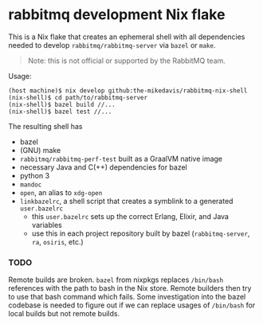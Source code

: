 # rabbitmq development Nix flake

This is a Nix flake that creates an ephemeral shell with all dependencies
needed to develop `rabbitmq/rabbitmq-server` via `bazel` or `make`.

> Note: this is not official or supported by the RabbitMQ team.

Usage:

```
(host machine)$ nix develop github:the-mikedavis/rabbitmq-nix-shell
(nix-shell)$ cd path/to/rabbitmq-server
(nix-shell)$ bazel build //...
(nix-shell)$ bazel test //...
```

The resulting shell has

* bazel
* (GNU) make
* `rabbitmq/rabbitmq-perf-test` built as a GraalVM native image
* necessary Java and C(++) dependencies for bazel
* python 3
* `mandoc`
* `open`, an alias to `xdg-open`
* `linkbazelrc`, a shell script that creates a symblink to a generated `user.bazelrc`
    * this `user.bazelrc` sets up the correct Erlang, Elixir, and Java variables
    * use this in each project repository built by bazel (`rabbitmq-server`, `ra`, `osiris`, etc.)

### TODO

Remote builds are broken. `bazel` from nixpkgs replaces `/bin/bash` references
with the path to bash in the Nix store. Remote builders then try to use that
bash command which fails. Some investigation into the bazel codebase is needed
to figure out if we can replace usages of `/bin/bash` for local builds but not
remote builds.
